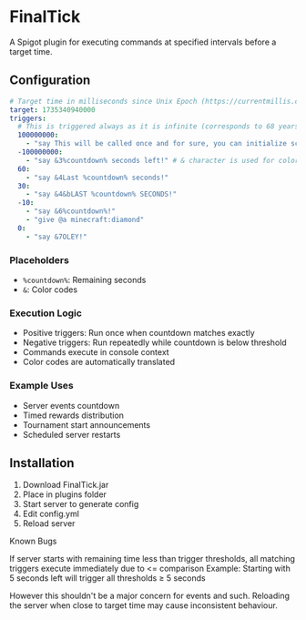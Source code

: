 # FinalTick

A Spigot plugin for executing commands at specified intervals before a target time.

## Configuration

```yaml
# Target time in milliseconds since Unix Epoch (https://currentmillis.com/)
target: 1735340940000
triggers:
  # This is triggered always as it is infinite (corresponds to 68 years, so should work for most cases)
  100000000:
    - "say This will be called once and for sure, you can initialize scoreboards and stuff here"
  -100000000:
    - "say &3%countdown% seconds left!" # & character is used for color, and %countdown% for the countdown in seconds
  60:
    - "say &4Last %countdown% seconds!"
  30:
    - "say &4&bLAST %countdown% SECONDS!"
  -10:
    - "say &6%countdown%!"
    - "give @a minecraft:diamond"
  0:
    - "say &7OLEY!"
```

### Placeholders
- `%countdown%`: Remaining seconds
- `&`: Color codes

### Execution Logic
- Positive triggers: Run once when countdown matches exactly
- Negative triggers: Run repeatedly while countdown is below threshold
- Commands execute in console context
- Color codes are automatically translated

### Example Uses
- Server events countdown
- Timed rewards distribution
- Tournament start announcements
- Scheduled server restarts

## Installation
1. Download FinalTick.jar
2. Place in plugins folder
3. Start server to generate config
4. Edit config.yml
5. Reload server

Known Bugs

If server starts with remaining time less than trigger thresholds, all matching triggers execute immediately due to <= comparison
Example: Starting with 5 seconds left will trigger all thresholds ≥ 5 seconds

However this shouldn't be a major concern for events and such. Reloading the server when close to target time may cause inconsistent behaviour.
